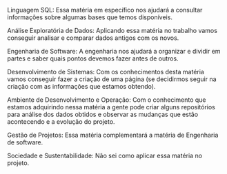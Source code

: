 Linguagem SQL:
Essa matéria em específico nos ajudará a consultar informações sobre algumas bases que temos disponíveis.

Análise Exploratória de Dados:
Aplicando essa matéria no trabalho vamos conseguir analisar e comparar dados antigos com os novos.

Engenharia de Software:
A engenharia nos ajudará a organizar e dividir em partes e saber quais pontos devemos fazer antes de outros.

Desenvolvimento de Sistemas:
Com os conhecimentos desta matéria vamos conseguir fazer a criação de uma página (se decidirmos seguir na criação com as informações que estamos obtendo).

Ambiente de Desenvolvimento e Operação:
Com o conhecimento que estamos adquirindo nessa matéria a gente pode criar alguns repositórios para análise dos dados obtidos e observar as mudanças que estão acontecendo e a evolução do projeto.

Gestão de Projetos:
Essa matéria complementará a matéria de Engenharia de software.

Sociedade e Sustentabilidade:
Não sei como aplicar essa matéria no projeto.
